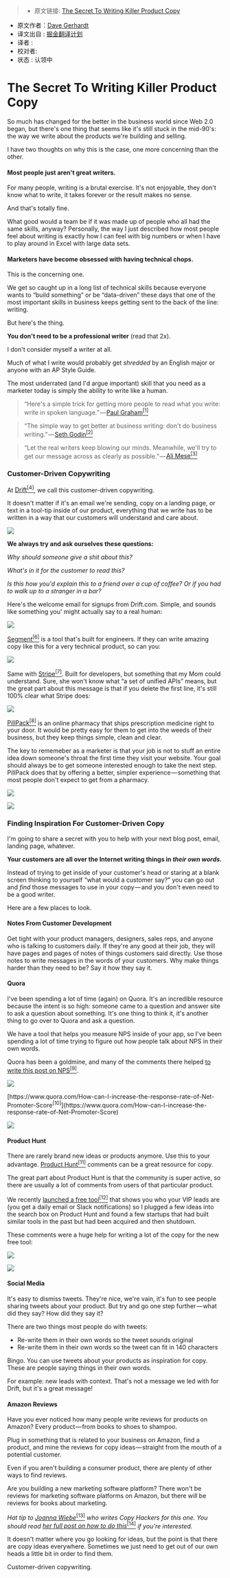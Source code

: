 > * 原文链接: [The Secret To Writing Killer Product Copy](https://mng.lincolnwdaniel.com/the-secret-to-writing-killer-product-copy-4f23b7d0c842#.cdbnonpna)
* 原文作者：[Dave Gerhardt](https://medium.com/@davegerhardt)
* 译文出自 : [掘金翻译计划](https://github.com/xitu/gold-miner)
* 译者 : 
* 校对者:
* 状态 :  认领中


# The Secret To Writing Killer Product Copy


So much has changed for the better in the business world since Web 2.0 began, but there's one thing that seems like it's still stuck in the mid-90's: the way we write about the products we're building and selling.

I have two thoughts on why this is the case, one more concerning than the other.

#### Most people just aren't great writers.

For many people, writing is a brutal exercise. It's not enjoyable, they don't know what to write, it takes forever or the result makes no sense.

And that's totally fine.

What good would a team be if it was made up of people who all had the same skills, anyway? Personally, the way I just described how most people feel about writing is exactly how I can feel with big numbers or when I have to play around in Excel with large data sets.

#### **Marketers have become obsessed with having technical chops.**

This is the concerning one.

We get so caught up in a long list of technical skills because everyone wants to “build something” or be “data-driven” these days that one of the most important skills in business keeps getting sent to the back of the line: writing.

But here's the thing.

**You don't need to be a professional writer** (read that 2x).

I don't consider myself a writer at all.

Much of what I write would probably get _shredded_ by an English major or anyone with an AP Style Guide.

The most underrated (and I'd argue important) skill that you need as a marketer today is simply the ability to write like a human.

> “Here's a simple trick for getting more people to read what you write: write in spoken language.” — [Paul Graham<sup class="readableLinkFootnote">[1]</sup>](https://medium.com/u/1753cee1bce5)

> “The simple way to get better at business writing: don't do business writing.” — [Seth Godin<sup class="readableLinkFootnote">[2]</sup>](https://medium.com/u/f9ac9806e153)

> “Let the real writers keep blowing our minds. Meanwhile, we'll try to get our message across as clearly as possible.” — [Ali Mese<sup class="readableLinkFootnote">[3]</sup>](https://medium.com/u/d43c46db5b92)

### Customer-Driven Copywriting

At [Drift<sup class="readableLinkFootnote">[4]</sup>](http://blog.drift.com/), we call this customer-driven copywriting.

It doesn't matter if it's an email we're sending, copy on a landing page, or text in a tool-tip inside of our product, everything that we write has to be written in a way that our customers will understand and care about.

![](/images/loading.png)

**We always try and ask ourselves these questions:**

_Why should someone give a shit about this?_

_What's in it for the customer to read this?_

_Is this how you'd explain this to a friend over a cup of coffee? Or if you had to walk up to a stranger in a bar?_

Here's the welcome email for signups from Drift.com. Simple, and sounds like something you' might actually say to a real human:

![](https://cdn-images-1.medium.com/max/800/1*P2hpXwAJCDMQe-md9nEang.png)

[Segment<sup class="readableLinkFootnote">[6]</sup>](https://segment.com/) is a tool that's built for engineers. If they can write amazing copy like this for a very technical product, so can you:

![](https://cdn-images-1.medium.com/max/800/1*PD8XfjXbB2SHTNFVUVA3Iw.png)

Same with [Stripe<sup class="readableLinkFootnote">[7]</sup>](https://stripe.com/). Built for developers, but something that my Mom could understand. Sure, she won't know what “a set of unified APIs” means, but the great part about this message is that if you delete the first line, it's still 100% clear what Stripe does:

![](/images/loading.png)

[PillPack<sup class="readableLinkFootnote">[8]</sup>](https://www.pillpack.com/) is an online pharmacy that ships prescription medicine right to your door. It would be pretty easy for them to get into the weeds of their business, but they keep things simple, clean and clear.

The key to rememeber as a marketer is that your job is not to stuff an entire idea down someone's throat the first time they visit your website. Your goal should always be to get someone interested enough to take the next step. PillPack does that by offering a better, simpler experience — something that most people don't expect to get from a pharmacy.

![](https://cdn-images-1.medium.com/max/800/1*TvJkUD1Yh4el6OpIHZbuaA.png)

![](https://cdn-images-1.medium.com/max/800/1*oBhqDdpheneEEZGP53rsug.png)

### Finding Inspiration For Customer-Driven Copy

I'm going to share a secret with you to help with your next blog post, email, landing page, whatever.

**Your customers are all over the Internet writing things in _their own words._**

Instead of trying to get inside of your customer's head or staring at a blank screen thinking to yourself “what would a customer say?” you can go out and _find_ those messages to use in your copy — and you don't even need to be a good writer.

Here are a few places to look.

#### Notes From Customer Development

Get tight with your product managers, designers, sales reps, and anyone who is talking to customers daily. If they're any good at their job, they will have pages and pages of notes of things customers said directly. Use those notes to write messages in the words of your customers. Why make things harder than they need to be? Say it how they say it.

#### Quora

I've been spending a lot of time (again) on Quora. It's an incredible resource because the intent is so high: someone came to a question and answer site to ask a question about something. It's one thing to think it, it's another thing to go over to Quora and ask a question.

We have a tool that helps you measure NPS inside of your app, so I've been spending a lot of time trying to figure out how people talk about NPS in their own words.

Quora has been a goldmine, and many of the comments there helped [to write this post on NPS<sup class="readableLinkFootnote">[9]</sup>](http://blog.drift.com/how-to-measure-nps).

![](https://cdn-images-1.medium.com/max/800/1*6IE0XgdoE_5kHqVsJstQHw.png)

<figcaption>[https://www.quora.com/How-can-I-increase-the-response-rate-of-Net-Promoter-Score<sup class="readableLinkFootnote">[10]</sup>](https://www.quora.com/How-can-I-increase-the-response-rate-of-Net-Promoter-Score)</figcaption>

![](https://cdn-images-1.medium.com/max/800/1*H53Xv24OI2rdMr5teK08kQ.png)

#### Product Hunt

There are rarely brand new ideas or products anymore. Use this to your advantage. [Product Hunt<sup class="readableLinkFootnote">[11]</sup>](https://medium.com/u/b8b4445269d0) comments can be a great resource for copy.

The great part about Product Hunt is that the community is super active, so there are usually a lot of comments from users of that particular product.

We recently [launched a free tool<sup class="readableLinkFootnote">[12]</sup>](http://www.drift.com/daily) that shows you who your VIP leads are (you get a daily email or Slack notifications) so I plugged a few ideas into the search box on Product Hunt and found a few startups that had built similar tools in the past but had been acquired and then shutdown.

These comments were a huge help for writing a lot of the copy for the new free tool:

![](https://cdn-images-1.medium.com/max/800/1*vUiPtTBI5nIhIzS0DWLk2Q.png)

![](https://cdn-images-1.medium.com/max/800/1*53Uv1idisFryFun56nBuFg.png)

#### Social Media

It's easy to dismiss tweets. They're nice, we're vain, it's fun to see people sharing tweets about your product. But try and go one step further — what did they say? How did they say it?

There are two things most people do with tweets:

*   Re-write them in their own words so the tweet sounds original
*   Re-write them in their own words so the tweet can fit in 140 characters

Bingo. You can use tweets about your products as inspiration for copy. These are people saying things in their own words.

For example: new leads with context. That's not a message we led with for Drift, but it's a great message!

#### Amazon Reviews

Have you ever noticed how many people write reviews for products on Amazon? Every product — from books to shoes to shampoo.

Plug in something that is related to your business on Amazon, find a product, and mine the reviews for copy ideas — straight from the mouth of a potential customer.

Even if you aren't building a consumer product, there are plenty of other ways to find reviews.

Are you building a new marketing software platform? There won't be reviews for marketing software platforms on Amazon, but there _will_ be reviews for books about marketing.

_Hat tip to_ [_Joanna Wiebe_<sup class="readableLinkFootnote">[13]</sup>](https://medium.com/u/58a844d8d962) _who writes Copy Hackers for this one. You should read_ [_her full post on how to do this_<sup class="readableLinkFootnote">[14]</sup>](https://copyhackers.com/2014/10/amazon-review-mining/) _if you're interested._

It doesn't matter where you go looking for ideas, but the point is that there are copy ideas everywhere. Sometimes we just need to get out of our own heads a little bit in order to find them.

Customer-driven copywriting.
